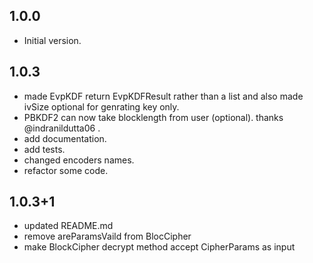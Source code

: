 ## 1.0.0

- Initial version.

## 1.0.3

- made EvpKDF return EvpKDFResult rather than a list and also made ivSize optional for genrating key only.
- PBKDF2 can now take blocklength from user (optional). thanks @indranildutta06  . 
- add documentation.
- add tests.
- changed encoders names.
- refactor some code.

## 1.0.3+1

- updated README.md
- remove areParamsVaild from BlocCipher
- make BlockCipher decrypt method accept CipherParams as input



